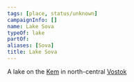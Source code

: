```yaml
---
tags: [place, status/unknown]
campaignInfo: []
name: Lake Sova
typeOf: lake
partOf:
aliases: [Sova]
title: Lake Sova
---
```

A lake on the [Kem](<./kem.md>) in north-central [Vostok](<../vostok/vostok.md>)